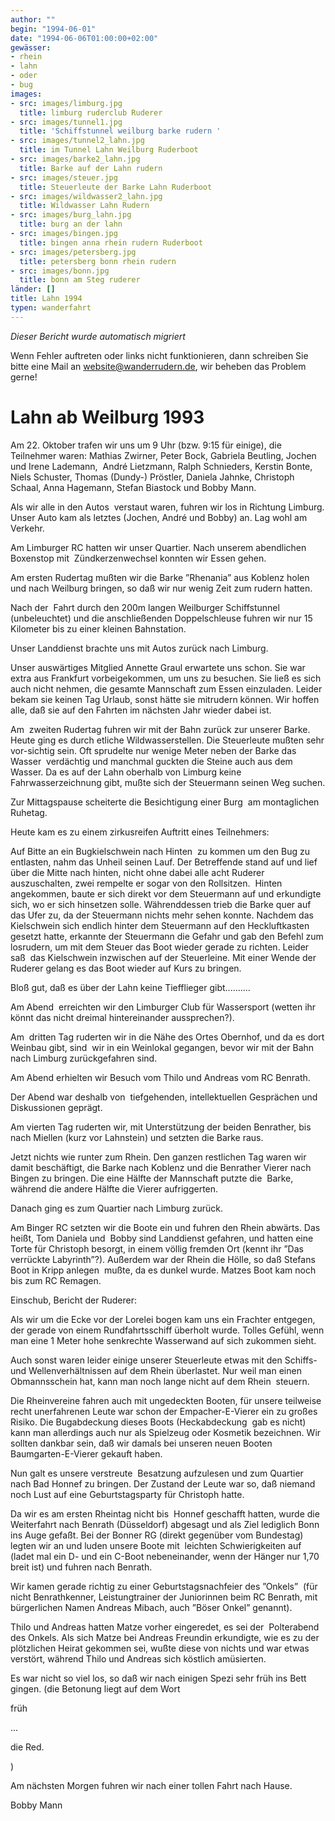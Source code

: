 ```yaml
---
author: ""
begin: "1994-06-01"
date: "1994-06-06T01:00:00+02:00"
gewässer:
- rhein
- lahn
- oder
- bug
images:
- src: images/limburg.jpg
  title: limburg ruderclub Ruderer
- src: images/tunnel1.jpg
  title: 'Schiffstunnel weilburg barke rudern '
- src: images/tunnel2_lahn.jpg
  title: im Tunnel Lahn Weilburg Ruderboot
- src: images/barke2_lahn.jpg
  title: Barke auf der Lahn rudern
- src: images/steuer.jpg
  title: Steuerleute der Barke Lahn Ruderboot
- src: images/wildwasser2_lahn.jpg
  title: Wildwasser Lahn Rudern
- src: images/burg_lahn.jpg
  title: burg an der lahn
- src: images/bingen.jpg
  title: bingen anna rhein rudern Ruderboot
- src: images/petersberg.jpg
  title: petersberg bonn rhein rudern
- src: images/bonn.jpg
  title: bonn am Steg ruderer
länder: []
title: Lahn 1994
typen: wanderfahrt
---
```



*Dieser Bericht wurde automatisch migriert*

Wenn Fehler auftreten oder links nicht funktionieren, dann schreiben Sie bitte eine Mail an website@wanderrudern.de, wir beheben das Problem gerne!



# Lahn ab Weilburg 1993


Am 22. Oktober trafen wir uns um 9 Uhr (bzw. 9:15 für einige), die Teilnehmer waren: Mathias Zwirner, Peter Bock, Gabriela Beutling, Jochen und Irene Lademann,  André Lietzmann, Ralph Schnieders, Kerstin Bonte, Niels Schuster, Thomas (Dundy-) Pröstler, Daniela Jahnke, Christoph Schaal, Anna Hagemann, Stefan Biastock und Bobby Mann.

Als wir alle in den Autos  verstaut waren, fuhren wir los in Richtung Limburg. Unser Auto kam als letztes (Jochen, André und Bobby) an. Lag wohl am Verkehr.

Am Limburger RC hatten wir unser Quartier. Nach unserem abendlichen Boxenstop mit  Zündkerzenwechsel konnten wir Essen gehen.

Am ersten Rudertag mußten wir die Barke ”Rhenania” aus Koblenz holen und nach Weilburg bringen, so daß wir nur wenig Zeit zum rudern hatten.

Nach der  Fahrt durch den 200m langen Weilburger Schiffstunnel (unbeleuchtet) und die anschließenden Doppelschleuse fuhren wir nur 15 Kilometer bis zu einer kleinen Bahnstation.

Unser Landdienst brachte uns mit Autos zurück nach Limburg.

Unser auswärtiges Mitglied Annette Graul erwartete uns schon. Sie war extra aus Frankfurt vorbeigekommen, um uns zu besuchen. Sie ließ es sich  auch nicht nehmen, die gesamte Mannschaft zum Essen einzuladen. Leider bekam sie keinen Tag Urlaub, sonst hätte sie mitrudern können. Wir hoffen alle, daß sie auf den Fahrten im nächsten Jahr wieder dabei ist.

Am  zweiten Rudertag fuhren wir mit der Bahn zurück zur unserer Barke. Heute ging es durch etliche Wildwasserstellen. Die Steuerleute mußten sehr vor-sichtig sein. Oft sprudelte nur wenige Meter neben der Barke das Wasser  verdächtig und manchmal guckten die Steine auch aus dem Wasser. Da es auf der Lahn oberhalb von Limburg keine Fahrwasserzeichnung gibt, mußte sich der Steuermann seinen Weg suchen.

Zur Mittagspause scheiterte die Besichtigung einer Burg  am montaglichen Ruhetag.

Heute kam es zu einem zirkusreifen Auftritt eines Teilnehmers:

Auf Bitte an ein Bugkielschwein nach Hinten  zu kommen um den Bug zu entlasten, nahm das Unheil seinen Lauf. Der Betreffende stand auf und lief über die Mitte nach hinten, nicht ohne dabei alle acht Ruderer auszuschalten, zwei rempelte er sogar von den Rollsitzen.  Hinten angekommen, baute er sich direkt vor dem Steuermann auf und erkundigte sich, wo er sich hinsetzen solle. Währenddessen trieb die Barke quer auf das Ufer zu, da der Steuermann nichts mehr sehen konnte. Nachdem das  Kielschwein sich endlich hinter dem Steuermann auf den Heckluftkasten gesetzt hatte, erkannte der Steuermann die Gefahr und gab den Befehl zum losrudern, um mit dem Steuer das Boot wieder gerade zu richten. Leider saß  das Kielschwein inzwischen auf der Steuerleine. Mit einer Wende der Ruderer gelang es das Boot wieder auf Kurs zu bringen.

Bloß gut, daß es über der Lahn keine Tiefflieger gibt..........

Am Abend  erreichten wir den Limburger Club für Wassersport (wetten ihr könnt das nicht dreimal hintereinander aussprechen?).

Am  dritten Tag ruderten wir in die Nähe des Ortes Obernhof, und da es dort Weinbau gibt, sind  wir in ein Weinlokal gegangen, bevor wir mit der Bahn nach Limburg zurückgefahren sind.

Am Abend erhielten wir Besuch vom Thilo und Andreas vom RC Benrath.

Der Abend war deshalb von  tiefgehenden, intellektuellen Gesprächen und Diskussionen geprägt.

Am vierten Tag ruderten wir, mit Unterstützung der beiden Benrather, bis nach Miellen (kurz vor Lahnstein) und setzten die Barke raus.

Jetzt nichts wie runter zum Rhein. Den ganzen restlichen Tag waren wir damit beschäftigt, die Barke nach Koblenz und die Benrather Vierer nach Bingen zu bringen. Die eine Hälfte der Mannschaft putzte die  Barke, während die andere Hälfte die Vierer aufriggerten.

Danach ging es zum Quartier nach Limburg zurück.

Am Binger RC setzten wir die Boote ein und fuhren den Rhein abwärts. Das heißt, Tom Daniela und  Bobby sind Landdienst gefahren, und hatten eine Torte für Christoph besorgt, in einem völlig fremden Ort (kennt ihr ”Das verrückte Labyrinth”?). Außerdem war der Rhein die Hölle, so daß Stefans Boot in Kripp anlegen  mußte, da es dunkel wurde. Matzes Boot kam noch bis zum RC Remagen.

Einschub, Bericht der Ruderer:

Als wir um die Ecke vor der Lorelei bogen kam uns ein Frachter entgegen, der gerade von einem Rundfahrtsschiff überholt wurde. Tolles Gefühl, wenn man eine 1 Meter hohe senkrechte Wasserwand auf sich zukommen sieht.

Auch sonst waren leider einige unserer Steuerleute etwas mit den Schiffs- und Wellenverhältnissen auf dem Rhein überlastet. Nur weil man einen Obmannsschein hat, kann man noch lange nicht auf dem Rhein  steuern.

Die Rheinvereine fahren auch mit ungedeckten Booten, für unsere teilweise recht unerfahrenen Leute war schon der Empacher-E-Vierer ein zu großes Risiko. Die Bugabdeckung dieses Boots (Heckabdeckung  gab es nicht) kann man allerdings auch nur als Spielzeug oder Kosmetik bezeichnen. Wir sollten dankbar sein, daß wir damals bei unseren neuen Booten Baumgarten-E-Vierer gekauft haben.

Nun galt es unsere verstreute  Besatzung aufzulesen und zum Quartier nach Bad Honnef zu bringen. Der Zustand der Leute war so, daß niemand noch Lust auf eine Geburtstagsparty für Christoph hatte.

Da wir es am ersten Rheintag nicht bis  Honnef geschafft hatten, wurde die Weiterfahrt nach Benrath (Düsseldorf) abgesagt und als Ziel lediglich Bonn ins Auge gefaßt. Bei der Bonner RG (direkt gegenüber vom Bundestag) legten wir an und luden unsere Boote mit  leichten Schwierigkeiten auf (ladet mal ein D- und ein C-Boot nebeneinander, wenn der Hänger nur 1,70 breit ist) und fuhren nach Benrath.

Wir kamen gerade richtig zu einer Geburtstagsnachfeier des ”Onkels”  (für nicht Benrathkenner, Leistungtrainer der Juniorinnen beim RC Benrath, mit bürgerlichen Namen Andreas Mibach, auch ”Böser Onkel” genannt).

Thilo und Andreas hatten Matze vorher eingeredet, es sei der  Polterabend des Onkels. Als sich Matze bei Andreas Freundin erkundigte, wie es zu der plötzlichen Heirat gekommen sei, wußte diese von nichts und war etwas verstört, während Thilo und Andreas sich köstlich amüsierten.

Es war nicht so viel los, so daß wir nach einigen Spezi sehr früh ins Bett gingen. (die Betonung liegt auf dem Wort

früh

...

die Red.

)

Am nächsten Morgen fuhren wir nach einer tollen Fahrt nach Hause.

Bobby Mann
